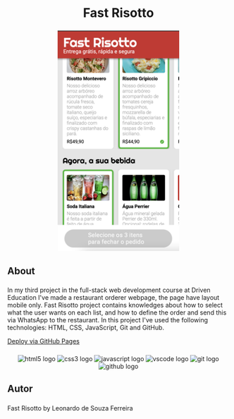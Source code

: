<h1 align="center">Fast Risotto</h1>

###

<div align="center">
  <img height="500" src="https://github.com/leonardodesouzaf/projeto3-driveneats/blob/main/readme-image.png?raw=true"  />
</div>

###

<h2 align="left">About</h2>

###

<p align="left">In my third project in the full-stack web development course at Driven Education I've made a restaurant orderer webpage, the page have layout mobile only. Fast Risotto project contains knowledges about how to select what the user wants on each list, and how to define the order and send this via WhatsApp to the restaurant. In this project I've used the following technologies: HTML, CSS, JavaScript, Git and GitHub.</p>

<a href="https://leonardodesouzaf.github.io/projeto3-driveneats/">Deploy via GitHub Pages<a/>

###

<div align="center">
  <img src="https://cdn.jsdelivr.net/gh/devicons/devicon/icons/html5/html5-plain-wordmark.svg" height="40" width="52" alt="html5 logo"  />
  <img src="https://cdn.jsdelivr.net/gh/devicons/devicon/icons/css3/css3-plain-wordmark.svg" height="40" width="52" alt="css3 logo"  />
  <img src="https://cdn.jsdelivr.net/gh/devicons/devicon/icons/javascript/javascript-original.svg" height="40" width="52" alt="javascript logo"  />
  <img src="https://cdn.jsdelivr.net/gh/devicons/devicon/icons/vscode/vscode-original-wordmark.svg" height="40" width="52" alt="vscode logo"  />
  <img src="https://cdn.jsdelivr.net/gh/devicons/devicon/icons/git/git-plain-wordmark.svg" height="40" width="52" alt="git logo"  />
  <img src="https://cdn.jsdelivr.net/gh/devicons/devicon/icons/github/github-original-wordmark.svg" height="40" width="52" alt="github logo"  />
</div>

###

<h2 align="left">Autor</h2>

###

<p align="left">Fast Risotto by Leonardo de Souza Ferreira</p>

###
